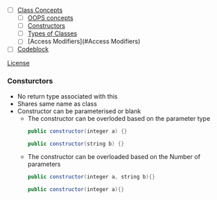 - [ ] [Class Concepts](#Class)
	- [ ] [OOPS concepts](#OOPsConcept)
	- [ ] [Constructors](#Consturctors)
	- [ ] [Types of Classes](#ClassTypes)
	- [ ] [Access Modifiers](#Access Modifiers)
- [ ] [Codeblock](#codeblock)

[License](https://raw.githubusercontent.com/dragonwarrior87/MyNotes/gh-pages/LICENSE)

### Consturctors
* No return type associated with this
* Shares same name as class
* Constructor can be parameterised or blank
	+ The constructor can be overloded based on the parameter type
		```java
		public constructor(integer a) {}

		public constructor(string b) {}
		```
	+ The constructor can be overloaded based on the Number of parameters
		```java
		public constructor(integer a, string b){}
		
		public constructor(integer a){}
		```
		
		
